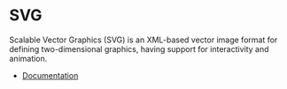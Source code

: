 # SVG

Scalable Vector Graphics (SVG) is an XML-based vector image format for defining two-dimensional graphics, having support for interactivity and animation.

* [Documentation](https://developer.mozilla.org/en-US/docs/Web/SVG)

